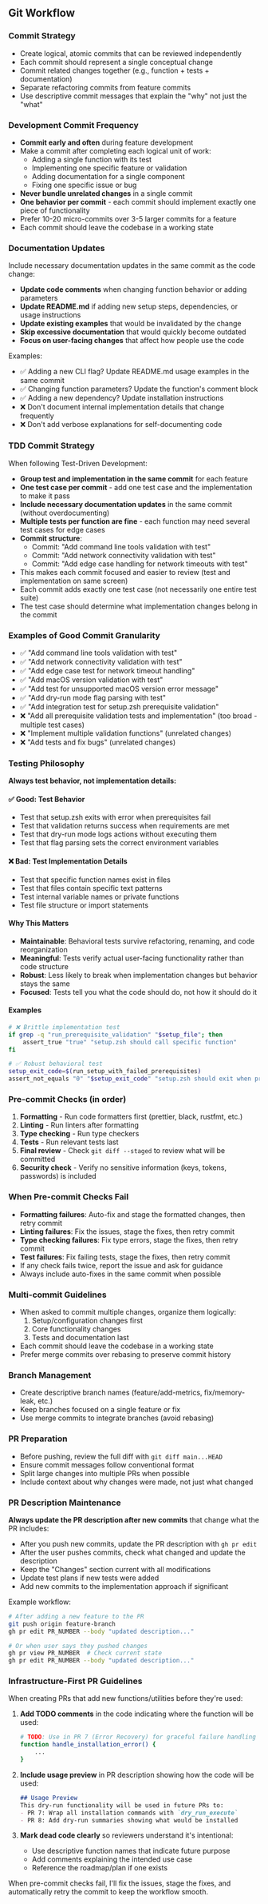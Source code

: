## Git Workflow

### Commit Strategy

- Create logical, atomic commits that can be reviewed independently
- Each commit should represent a single conceptual change
- Commit related changes together (e.g., function + tests + documentation)
- Separate refactoring commits from feature commits
- Use descriptive commit messages that explain the "why" not just the "what"

### Development Commit Frequency

- **Commit early and often** during feature development
- Make a commit after completing each logical unit of work:
  - Adding a single function with its test
  - Implementing one specific feature or validation
  - Adding documentation for a single component
  - Fixing one specific issue or bug
- **Never bundle unrelated changes** in a single commit
- **One behavior per commit** - each commit should implement exactly one piece of functionality
- Prefer 10-20 micro-commits over 3-5 larger commits for a feature
- Each commit should leave the codebase in a working state

### Documentation Updates

Include necessary documentation updates in the same commit as the code change:

- **Update code comments** when changing function behavior or adding parameters
- **Update README.md** if adding new setup steps, dependencies, or usage instructions
- **Update existing examples** that would be invalidated by the change
- **Skip excessive documentation** that would quickly become outdated
- **Focus on user-facing changes** that affect how people use the code

Examples:
- ✅ Adding a new CLI flag? Update README.md usage examples in the same commit
- ✅ Changing function parameters? Update the function's comment block
- ✅ Adding a new dependency? Update installation instructions
- ❌ Don't document internal implementation details that change frequently
- ❌ Don't add verbose explanations for self-documenting code

### TDD Commit Strategy

When following Test-Driven Development:
- **Group test and implementation in the same commit** for each feature
- **One test case per commit** - add one test case and the implementation to make it pass
- **Include necessary documentation updates** in the same commit (without overdocumenting)
- **Multiple tests per function are fine** - each function may need several test cases for edge cases
- **Commit structure**:
  - Commit: "Add command line tools validation with test"
  - Commit: "Add network connectivity validation with test"  
  - Commit: "Add edge case handling for network timeouts with test"
- This makes each commit focused and easier to review (test and implementation on same screen)
- Each commit adds exactly one test case (not necessarily one entire test suite)
- The test case should determine what implementation changes belong in the commit

### Examples of Good Commit Granularity
- ✅ "Add command line tools validation with test"
- ✅ "Add network connectivity validation with test"
- ✅ "Add edge case test for network timeout handling"
- ✅ "Add macOS version validation with test"
- ✅ "Add test for unsupported macOS version error message"
- ✅ "Add dry-run mode flag parsing with test"
- ✅ "Add integration test for setup.zsh prerequisite validation"
- ❌ "Add all prerequisite validation tests and implementation" (too broad - multiple test cases)
- ❌ "Implement multiple validation functions" (unrelated changes)
- ❌ "Add tests and fix bugs" (unrelated changes)

### Testing Philosophy

**Always test behavior, not implementation details:**

#### ✅ Good: Test Behavior
- Test that setup.zsh exits with error when prerequisites fail
- Test that validation returns success when requirements are met
- Test that dry-run mode logs actions without executing them
- Test that flag parsing sets the correct environment variables

#### ❌ Bad: Test Implementation Details
- Test that specific function names exist in files
- Test that files contain specific text patterns
- Test internal variable names or private functions
- Test file structure or import statements

#### Why This Matters
- **Maintainable**: Behavioral tests survive refactoring, renaming, and code reorganization
- **Meaningful**: Tests verify actual user-facing functionality rather than code structure
- **Robust**: Less likely to break when implementation changes but behavior stays the same
- **Focused**: Tests tell you what the code should do, not how it should do it

#### Examples
```bash
# ❌ Brittle implementation test
if grep -q "run_prerequisite_validation" "$setup_file"; then
    assert_true "true" "setup.zsh should call specific function"
fi

# ✅ Robust behavioral test  
setup_exit_code=$(run_setup_with_failed_prerequisites)
assert_not_equals "0" "$setup_exit_code" "setup.zsh should exit when prerequisites fail"
```

### Pre-commit Checks (in order)

1. **Formatting** - Run code formatters first (prettier, black, rustfmt, etc.)
2. **Linting** - Run linters after formatting
3. **Type checking** - Run type checkers
4. **Tests** - Run relevant tests last
5. **Final review** - Check `git diff --staged` to review what will be committed
6. **Security check** - Verify no sensitive information (keys, tokens, passwords) is included

### When Pre-commit Checks Fail

- **Formatting failures**: Auto-fix and stage the formatted changes, then retry commit
- **Linting failures**: Fix the issues, stage the fixes, then retry commit
- **Type checking failures**: Fix type errors, stage the fixes, then retry commit
- **Test failures**: Fix failing tests, stage the fixes, then retry commit
- If any check fails twice, report the issue and ask for guidance
- Always include auto-fixes in the same commit when possible

### Multi-commit Guidelines

- When asked to commit multiple changes, organize them logically:
  1. Setup/configuration changes first
  2. Core functionality changes
  3. Tests and documentation last
- Each commit should leave the codebase in a working state
- Prefer merge commits over rebasing to preserve commit history

### Branch Management

- Create descriptive branch names (feature/add-metrics, fix/memory-leak, etc.)
- Keep branches focused on a single feature or fix
- Use merge commits to integrate branches (avoid rebasing)

### PR Preparation

- Before pushing, review the full diff with `git diff main...HEAD`
- Ensure commit messages follow conventional format
- Split large changes into multiple PRs when possible
- Include context about why changes were made, not just what changed

### PR Description Maintenance

**Always update the PR description after new commits** that change what the PR includes:

- After you push new commits, update the PR description with `gh pr edit`
- After the user pushes commits, check what changed and update the description
- Keep the "Changes" section current with all modifications
- Update test plans if new tests were added
- Add new commits to the implementation approach if significant

Example workflow:
```bash
# After adding a new feature to the PR
git push origin feature-branch
gh pr edit PR_NUMBER --body "updated description..."

# Or when user says they pushed changes
gh pr view PR_NUMBER  # Check current state
gh pr edit PR_NUMBER --body "updated description..."
```

### Infrastructure-First PR Guidelines

When creating PRs that add new functions/utilities before they're used:

1. **Add TODO comments** in the code indicating where the function will be used:
   ```bash
   # TODO: Use in PR 7 (Error Recovery) for graceful failure handling
   function handle_installation_error() {
       ...
   }
   ```

2. **Include usage preview** in PR description showing how the code will be used:
   ```markdown
   ## Usage Preview
   This dry-run functionality will be used in future PRs to:
   - PR 7: Wrap all installation commands with `dry_run_execute`
   - PR 8: Add dry-run summaries showing what would be installed
   ```

3. **Mark dead code clearly** so reviewers understand it's intentional:
   - Use descriptive function names that indicate future purpose
   - Add comments explaining the intended use case
   - Reference the roadmap/plan if one exists

When pre-commit checks fail, I'll fix the issues, stage the fixes, and automatically retry the commit to keep the workflow smooth.
